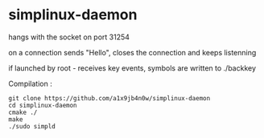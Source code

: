 # simplinux-daemon

hangs with the socket on port 31254

on a connection sends "Hello", closes the connection and keeps listenning

if launched by root - receives key events, symbols are written to ./backkey

Compilation :

    git clone https://github.com/a1x9jb4n0w/simplinux-daemon
    cd simplinux-daemon
    cmake ./
    make
    ./sudo simpld
